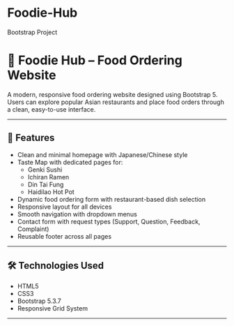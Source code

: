 # Foodie-Hub
Bootstrap Project
# 🍱 Foodie Hub – Food Ordering Website

A modern, responsive food ordering website designed using Bootstrap 5.  
Users can explore popular Asian restaurants and place food orders through a clean, easy-to-use interface.

---

## 📌 Features

- Clean and minimal homepage with Japanese/Chinese style
- Taste Map with dedicated pages for:
  - Genki Sushi
  - Ichiran Ramen
  - Din Tai Fung
  - Haidilao Hot Pot
- Dynamic food ordering form with restaurant-based dish selection
- Responsive layout for all devices
- Smooth navigation with dropdown menus
- Contact form with request types (Support, Question, Feedback, Complaint)
- Reusable footer across all pages

---

## 🛠 Technologies Used

- HTML5
- CSS3
- Bootstrap 5.3.7
- Responsive Grid System

---

